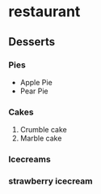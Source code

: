 # restaurant



## Desserts

### Pies
- Apple Pie
- Pear Pie

### Cakes

1.  Crumble cake
1.  Marble cake

### Icecreams
### strawberry icecream


